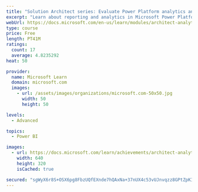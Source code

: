 ```yaml
---
title: "Solution Architect series: Evaluate Power Platform analytics and AI"
excerpt: "Learn about reporting and analytics in Microsoft Power Platform."
webUrl: https://docs.microsoft.com/en-us/learn/modules/architect-analytics/
type: course
price: Free
length: PT41M
ratings:
  count: 17
  average: 4.8235292
heat: 50

provider:
  name: Microsoft Learn
  domain: microsoft.com
  images:
    - url: /assets/images/organizations/microsoft.com-50x50.jpg
      width: 50
      height: 50

levels:
  - Advanced

topics:
  - Power BI

images:
  - url: https://docs.microsoft.com/learn/achievements/architect-analytics-social.png
    width: 640
    height: 320
    isCached: true

secured: "sgWyX6r8S+OSX6pg8FbzUQfEXnde7hQAxNa+37nUX4c53vUJnvqzz8GPtZpKIEy00X4qV+QQV3aVi65kcinCCKQlYCSzxu36CMczlWYVvirvLQgF5ocvQPrmIXLI1brDi4DTqRhMlmm4cmkuJ+WAbBJFATXYBNwStfurh+UHEe1Ae8llKFUcbVvjGBQnqQkjotAX35cGIm4XwhegIfEMJ98Oxs5hvWa28XJqucgu+7QPIbpBsNdJejFQfPxbJExA+QvApATutETP+/p0gPWwcIFNDj6t/TMpdSBzK7Dti9xEP8xNOMLL4AHja4DPPNbjvsEFdhcDfSAPI+vW1R43ONoOOw8vt8/mcoXfKxXScNRA/LHtyDixscmw0N6uMH8tDIMkj+Mm4p60+aCVwc8so/uSj/O2En8yNBZ9/9sFRAs=;urdFTdgNsLoaE3I1VYx5PQ=="
---
```


